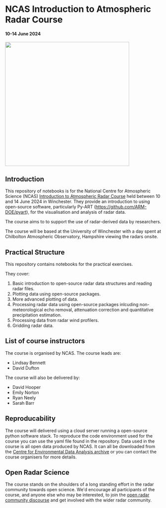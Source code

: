 # NCAS Introduction to Atmospheric Radar Course
#### 10-14 June 2024 
<img src="https://github.com/ncasuk/NCAS-Intro-Atmos-Radar-2024/assets/138568886/bcbd6a25-f0ad-4833-9710-d3310a6b4f85" width="400">


## Introduction
This repository of notebooks is for the National Centre for Atmospheric Science (NCAS) [Introduction to Atmospheric Radar Course](https://ncas.ac.uk/study-with-us/introduction-to-atmospheric-radar/) held between 10 and 14 June 2024 in Winchester. They provide an introduction to using open-source software, particularly Py-ART (https://github.com/ARM-DOE/pyart), for the visualisation and analysis of radar data.

The course aims to to support the use of radar-derived data by researchers.

The course will be based at the University of Winchester with a day spent at Chilbolton Atmospheric Observatory, Hampshire viewing the radars onsite.

## Practical Structure
This repository contains notebooks for the practical exercises.

They cover:
1. Basic introduction to open-source radar data structures and reading radar files.
2. Plotting data using open-source packages.
3. More advanced plotting of data.
4. Processing radar data using open-source packages inlcuding non-meteorological echo removal, attenuation correction and quantitative precipitation estimation.
5. Processing data from radar wind profilers.
6. Gridding radar data.

## List of course instructors
The course is organised by NCAS. The course leads are:
- Lindsay Bennett
- David Dufton

The course will also be delivered by:
- David Hooper
- Emily Norton
- Ryan Neely
- Sarah Barr

## Reproducability

The course will delivered using a cloud server running a open-source python software stack. To reproduce the code environment used for the course you can use the yaml file found in the repository. Data used in the course is all open data produced by NCAS. It can all be downloaded from the [Centre for Environmental Data Analysis archive](https://archive.ceda.ac.uk/) or you can contact the course organisers for more details.

## Open Radar Science

The course stands on the shoulders of a long standing effort in the radar community towards open science. We'd encourage all participants of the course, and anyone else who may be interested, to join the [open radar community discourse](https://openradar.discourse.group/) and get involved with the wider radar community.
